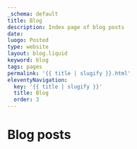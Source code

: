 ```yaml
---
_schema: default
title: Blog
description: Index page of blog posts
date:
luogo: Posted
type: website
layout: blog.liquid
keyword: blog
tags: pages
permalink: '{{ title | slugify }}.html'
eleventyNavigation:
  key: '{{ title | slugify }}'
  title: Blog
  order: 3
---
```

# Blog posts
